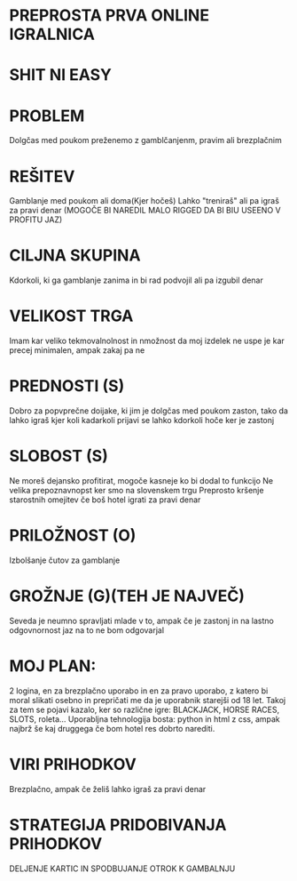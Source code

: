 # PREPROSTA PRVA ONLINE IGRALNICA
# SHIT NI EASY
# PROBLEM
Dolgčas med poukom preženemo z gamblčanjenm, pravim ali brezplačnim
# REŠITEV
Gamblanje med poukom ali doma(Kjer hočeš)
Lahko "treniraš" ali pa igraš za pravi denar
(MOGOČE BI NAREDIL MALO RIGGED DA BI BIU USEENO V PROFITU JAZ)
# CILJNA SKUPINA
Kdorkoli, ki ga gamblanje zanima in bi rad podvojil ali pa izgubil denar
# VELIKOST TRGA
Imam kar veliko tekmovalnolnost in nmožnost da moj izdelek ne uspe je kar precej minimalen, ampak zakaj pa ne
# PREDNOSTI (S)
Dobro za popvprečne doijake, ki jim je dolgčas med poukom
zaston, tako da lahko igraš kjer koli kadarkoli
prijavi se lahko kdorkoli hoče ker je zastonj
# SLOBOST (S)
Ne moreš dejansko profitirat, mogoče kasneje ko bi dodal to funkcijo
Ne velika prepoznavnopst ker smo na slovenskem trgu
Preprosto kršenje starostnih omejitev če boš hotel igrati za pravi denar 
# PRILOŽNOST (O)
Izbolšanje čutov za gamblanje
# GROŽNJE (G)(TEH JE NAJVEČ)
Seveda je neumno spravljati mlade v to, ampak če je zastonj in na lastno odgovnornost jaz na to ne bom odgovarjal
# MOJ PLAN:
2 logina, en za brezplačno uporabo in en za pravo uporabo, z katero bi moral slikati osebno in prepričati me da je uporabnik starejši od 18 let.
Takoj za tem se pojavi kazalo, ker so različne igre: BLACKJACK, HORSE RACES, SLOTS, roleta...
Uporabljna tehnologija bosta: python in html z css, ampak najbrž še kaj druggega če bom hotel res dobrto narediti.
# VIRI PRIHODKOV
Brezplačno, ampak če želiš lahko igraš za pravi denar
# STRATEGIJA PRIDOBIVANJA PRIHODKOV
DELJENJE KARTIC IN SPODBUJANJE OTROK K GAMBALNJU

